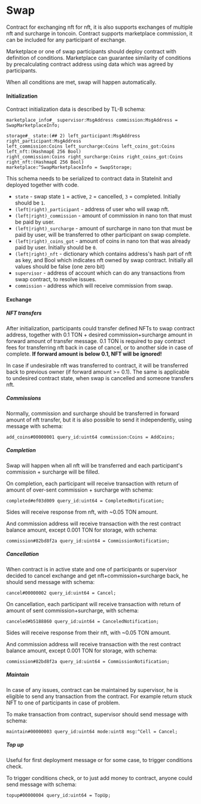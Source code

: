 # Swap
Contract for exchanging nft for nft, it is also supports exchanges of multiple nft and surcharge in toncoin. 
Contract supports marketplace commission, it can be included for any participant of exchange. 

Marketplace or one of swap participants should deploy contract with definition of conditions.
Marketplace can guarantee similarity of conditions by precalculating contract address using data which was agreed by participants.

When all conditions are met, swap will happen automatically.

#### Initialization
Contract initialization data is described by TL-B schema:
```tl-b
marketplace_info#_ supervisor:MsgAddress commission:MsgAddress = SwapMarketplaceInfo;

storage#_ state:(## 2) left_participant:MsgAddress right_participant:MsgAddress 
left_commission:Coins left_surcharge:Coins left_coins_got:Coins 
left_nft:(HashmapE 256 Bool)
right_commission:Coins right_surcharge:Coins right_coins_got:Coins
right_nft:(HashmapE 256 Bool)
marketplace:^SwapMarketplaceInfo = SwapStorage;
```
This schema needs to be serialized to contract data in StateInit and deployed together with code.

* `state` - swap state `1` = active, `2` = cancelled, `3` = completed. Initially should be `1`.
* `(left|right)_participant` - address of user who will swap nft.
* `(left|right)_commission` - amount of commission in nano ton that must be paid by user.
* `(left|right)_surcharge` - amount of surcharge in nano ton that must be paid by user, will be transferred to other participant on swap complete.
* `(left|right)_coins_got` - amount of coins in nano ton that was already paid by user. Initially should be `0`.
* `(left|right)_nft` - dictionary which contains address's hash part of nft as key, and Bool which indicates nft owned by swap contract. Initially all values should be false (one zero bit)
* `supervisor` - address of account which can do any transactions from swap contract, to resolve issues.
* `commission` - address which will receive commission from swap.

#### Exchange
##### NFT transfers
After initialization, participants could transfer defined NFTs to swap contract address, together with 0.1 TON + desired commission+surcharge amount in forward amount of transfer message. 
0.1 TON is required to pay contract fees for transferring nft back in case of cancel, or to another side in case of complete. **If forward amount is below 0.1, NFT will be ignored!**

In case if undesirable nft was transferred to contract, it will be transferred back to previous owner (if forward amount >= 0.1). The same is applicable to undesired contract state, when swap is cancelled and someone transfers nft.

##### Commissions
Normally, commission and surcharge should be transferred in forward amount of nft transfer, 
but it is also possible to send it independently, using message with schema: 
```tl-b
add_coins#00000001 query_id:uint64 commission:Coins = AddCoins;
```

##### Completion
Swap will happen when all nft will be transferred and each participant's commission + surcharge will be filled.

On completion, each participant will receive transaction with return of amount of over-sent commission + surcharge with schema:
```tl-b
completed#ef03d009 query_id:uint64 = CompletedNotification;
```

Sides will receive response from nft, with ~0.05 TON amount.

And commission address will receive transaction with the rest contract balance amount, except 0.001 TON for storage, with schema:
```tl-b
commission#82bd8f2a query_id:uint64 = CommissionNotification;
```

##### Cancellation
When contract is in active state and one of participants or supervisor decided to cancel exchange and get nft+commission+surcharge back,
he should send message with schema:
```tl-b
cancel#00000002 query_id:uint64 = Cancel;
```

On cancellation, each participant will receive transaction with return of amount of sent commission+surcharge, with schema:
```tl-b
canceled#b5188860 query_id:uint64 = CanceledNotification;
```

Sides will receive response from their nft, with ~0.05 TON amount.

And commission address will receive transaction with the rest contract balance amount, except 0.001 TON for storage, with schema:
```tl-b
commission#82bd8f2a query_id:uint64 = CommissionNotification;
```

##### Maintain
In case of any issues, contract can be maintained by supervisor, he is eligible to send any transaction from the contract.
For example return stuck NFT to one of participants in case of problem.

To make transaction from contract, supervisor should send message with schema:
```tl-b
maintain#00000003 query_id:uint64 mode:uint8 msg:^Cell = Cancel;
```

##### Top up
Useful for first deployment message or for some case, to trigger conditions check.

To trigger conditions check, or to just add money to contract, anyone could send message with schema:
```tl-b
topup#00000004 query_id:uint64 = TopUp;
```
